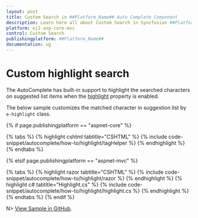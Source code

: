 ```yaml
---
layout: post
title: Custom Search in ##Platform_Name## Auto Complete Component
description: Learn here all about Custom Search in Syncfusion ##Platform_Name## Auto Complete component of Syncfusion Essential JS 2 and more.
platform: ej2-asp-core-mvc
control: Custom Search
publishingplatform: ##Platform_Name##
documentation: ug
---
```



# Custom highlight search

The AutoComplete has built-in support to highlight the searched characters on suggested list items when the [highlight](https://help.syncfusion.com/cr/aspnetcore-js2/Syncfusion.EJ2.DropDowns.AutoCompleteBuilder.html#Syncfusion_EJ2_DropDowns_AutoCompleteBuilder_Highlight_System_Boolean_) property is enabled.

The below sample customizes the matched character in suggestion list by `e-highlight` class.

{% if page.publishingplatform == "aspnet-core" %}

{% tabs %}
{% highlight cshtml tabtitle="CSHTML" %}
{% include code-snippet/autocomplete/how-to/highlight/tagHelper %}
{% endhighlight %}
{% endtabs %}

{% elsif page.publishingplatform == "aspnet-mvc" %}

{% tabs %}
{% highlight razor tabtitle="CSHTML" %}
{% include code-snippet/autocomplete/how-to/highlight/razor %}
{% endhighlight %}
{% highlight c# tabtitle="Highlight.cs" %}
{% include code-snippet/autocomplete/how-to/highlight/highlight.cs %}
{% endhighlight %}
{% endtabs %}
{% endif %}

N> [View Sample in GitHub](https://github.com/SyncfusionExamples/ASP-NET-Core-UG-Examples/tree/main/AutoComplete/AutoCompleteCustomSample).